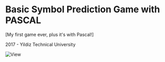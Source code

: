 # Basic Symbol Prediction Game with PASCAL

[My first game ever, plus it's with Pascal!] 

2017 - Yildiz Technical University

![View](https://i.hizliresim.com/4yqfdps.PNG)
